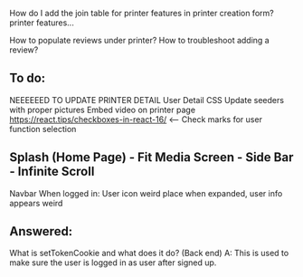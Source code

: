 How do I add the join table for printer features in printer creation form?
printer features...

How to populate reviews under printer?
How to troubleshoot adding a review?

## To do:

NEEEEEED TO UPDATE PRINTER DETAIL
User Detail
CSS
Update seeders with proper pictures
Embed video on printer page
https://react.tips/checkboxes-in-react-16/ <-- Check marks for user function selection


Splash (Home Page)
    - Fit Media Screen
    - Side Bar
    - Infinite Scroll
---

Navbar
When logged in:
    User icon weird place
    when expanded, user info appears weird

## Answered:

What is setTokenCookie and what does it do? (Back end)
A: This is used to make sure the user is logged in as user after signed up.
